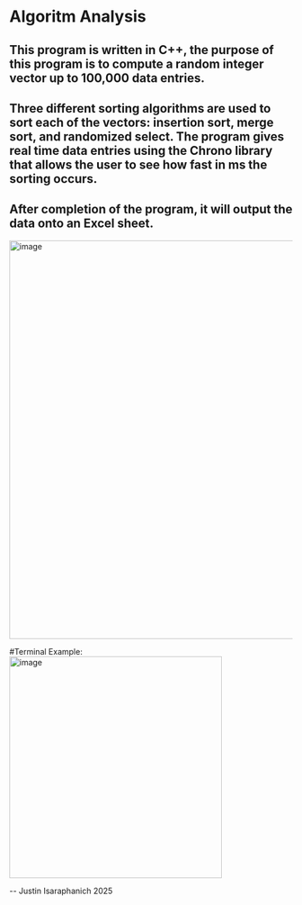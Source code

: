 # Algoritm Analysis
## This program is written in C++, the purpose of this program is to compute a random integer vector up to 100,000 data entries. 
## Three different sorting algorithms are used to sort each of the vectors: insertion sort, merge sort, and randomized select. The program gives real time data entries using the Chrono library that allows the user to see how fast in ms the sorting occurs.

## After completion of the program, it will output the data onto an Excel sheet. 
<img width="648" height="708" alt="image" src="https://github.com/user-attachments/assets/2e9574f2-41d1-4edd-9452-a6b702b2673c" />


#Terminal Example:
<img width="378" height="394" alt="image" src="https://github.com/user-attachments/assets/0a6ce139-e514-4104-8ca8-b776d18bd4b9" />

-- Justin Isaraphanich 2025
